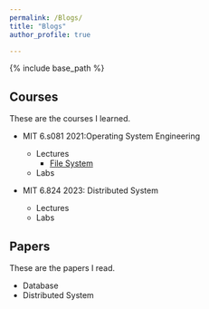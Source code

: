 ```yaml
---
permalink: /Blogs/
title: "Blogs"
author_profile: true

---
```


{% include base_path %}


## Courses
These are the courses I learned. 

  * MIT 6.s081 2021:Operating System Engineering
      * Lectures
          * [File System](https://kevinstone-199898.github.io/posts/MIT-6.s081/Lecture-File-System)
      * Labs

  * MIT 6.824 2023: Distributed System
      * Lectures 
      * Labs

## Papers
These are the papers I read.

  * Database
  * Distributed System
      
